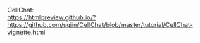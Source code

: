 CellChat: <br>
https://htmlpreview.github.io/?https://github.com/sqjin/CellChat/blob/master/tutorial/CellChat-vignette.html
